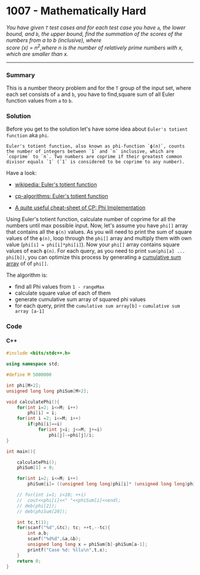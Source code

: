 # 1007 - Mathematically Hard

_You have given `T` test cases and for each test case you have `a`, the lower bound, and `b`, the upper bound, find the summation of the
scores of the numbers from a to b (inclusive), where <br>
score (x) = n<sup>2</sup>,where n is the number of relatively prime numbers with x, which are smaller than x._

---

### Summary

This is a number theory problem and for the `T` group of the input set, where each set consists of `a` and `b`, you have to find,square sum of all Euler function values from `a` to `b`.

### Solution

Before you get to the solution let's have some idea about `Euler's totient function` aka `phi`.<br>

```
Euler's totient function, also known as phi-function `ϕ(n)`, counts the number of integers between `1` and `n` inclusive, which are `coprime` to `n`. Two numbers are coprime if their greatest common divisor equals `1` (`1` is considered to be coprime to any number).
```

Have a look:

- [wikipedia: Euler's totient function](https://en.wikipedia.org/wiki/Euler%27s_totient_function)
- [cp-algorithms: Euler's totient function](https://cp-algorithms.com/algebra/phi-function.html)

- [A quite useful cheat-sheet of CP: Phi Implementation](https://github.com/ar-pavel/CP-CheatSheet#631-euler-function)

Using Euler's totient function, calculate number of coprime for all the numbers until max possible input. Now, let's assume you have `phi[]` array that contains all the `ϕ(n)` values. As you will need to print the sum of square values of the `ϕ(n)`, loop through the `phi[]` array and multiply them with own value (`phi[i] = phi[i]*phi[i]`). Now your `phi[]` array contains square values of each `ϕ(n)`. For each query, as you need to print `sum(phi[a] ... phi[b])`, you can optimize this process by generating a [cumulative sum array](https://www.tutorialspoint.com/cplusplus-program-for-range-sum-queries-without-updates) of of `phi[]`.

The algorithm is:

- find all Phi values from `1 - rangeMax`
- calculate square value of each of them
- generate cumulative sum array of squared phi values
- for each query, print the `cumulative sum array[b]` - `cumulative sum array [a-1]`

### Code

#### C++

```cpp
#include <bits/stdc++.h>

using namespace std;

#define M 5000000

int phi[M+2];
unsigned long long phiSum[M+2];

void calculatePhi(){
    for(int i=2; i<=M; i++)
        phi[i] = i;
    for(int i =2; i<=M; i++)
        if(phi[i]==i)
            for(int j=i; j<=M; j+=i)
                phi[j]-=phi[j]/i;
}

int main(){

    calculatePhi();
    phiSum[1] = 0;

    for(int i=2; i<=M; i++)
        phiSum[i]= ((unsigned long long)phi[i]* (unsigned long long)phi[i])+phiSum[i-1];

    // for(int i=1; i<10; ++i)
    //  cout<<phi[i]<<" "<<phiSum[i]<<endl;
    // deb(phi[2]);
    // deb(phiSum[20]);

    int tc,t(1);
    for(scanf("%d",&tc); tc; ++t,--tc){
        int a,b;
        scanf("%d%d",&a,&b);
        unsigned long long x = phiSum[b]-phiSum[a-1];
        printf("Case %d: %llu\n",t,x);
    }
    return 0;
}

```
